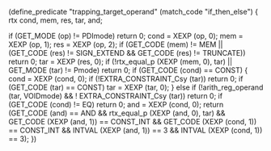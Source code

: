 (define_predicate "trapping_target_operand"
  (match_code "if_then_else")
{
  rtx cond, mem, res, tar, and;

  if (GET_MODE (op) != PDImode)
    return 0;
  cond = XEXP (op, 0);
  mem = XEXP (op, 1);
  res = XEXP (op, 2);
  if (GET_CODE (mem) != MEM
      || (GET_CODE (res) != SIGN_EXTEND && GET_CODE (res) != TRUNCATE))
    return 0;
  tar = XEXP (res, 0);
  if (!rtx_equal_p (XEXP (mem, 0), tar)
      || GET_MODE (tar) != Pmode)
    return 0;
  if (GET_CODE (cond) == CONST)
    {
      cond = XEXP (cond, 0);
      if (!EXTRA_CONSTRAINT_Csy (tar))
	return 0;
      if (GET_CODE (tar) == CONST)
	tar = XEXP (tar, 0);
    }
  else if (!arith_reg_operand (tar, VOIDmode)
	   && ! EXTRA_CONSTRAINT_Csy (tar))
    return 0;
  if (GET_CODE (cond) != EQ)
    return 0;
  and = XEXP (cond, 0);
  return (GET_CODE (and) == AND
	  && rtx_equal_p (XEXP (and, 0), tar)
	  && GET_CODE (XEXP (and, 1)) == CONST_INT
	  && GET_CODE (XEXP (cond, 1)) == CONST_INT
	  && INTVAL (XEXP (and, 1)) == 3
	  && INTVAL (XEXP (cond, 1)) == 3);
})
